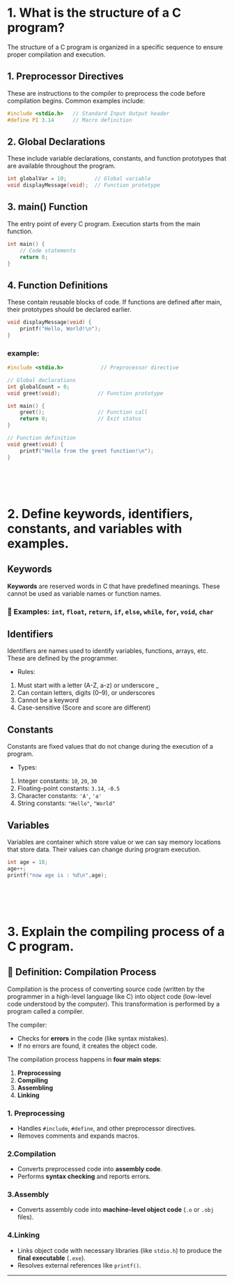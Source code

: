 # 1. What is the structure of a C program?
The structure of a C program is organized in a specific sequence to ensure proper compilation and execution.

## 1. Preprocessor Directives
These are instructions to the compiler to preprocess the code before compilation begins. Common examples include:

```c 
#include <stdio.h>   // Standard Input Output header
#define PI 3.14      // Macro definition
```

## 2. Global Declarations
These include variable declarations, constants, and function prototypes that are available throughout the program.

```c
int globalVar = 10;         // Global variable
void displayMessage(void);  // Function prototype
```

## 3. main() Function
The entry point of every C program. Execution starts from the main function.

```c
int main() {
    // Code statements
    return 0;
}
```

## 4. Function Definitions
These contain reusable blocks of code. If functions are defined after main, their prototypes should be declared earlier.

```c
void displayMessage(void) {
    printf("Hello, World!\n");
}
```


### example:

```c 
#include <stdio.h>            // Preprocessor directive

// Global declarations
int globalCount = 0;         
void greet(void);            // Function prototype

int main() {
    greet();                 // Function call
    return 0;                // Exit status
}

// Function definition
void greet(void) {
    printf("Hello from the greet function!\n");
}
```

<br><br><br>

# 2. Define keywords, identifiers, constants, and variables with examples.

## Keywords
**Keywords** are reserved words in C that have predefined meanings. These cannot be used as variable names or function names.

### 🧾 Examples: `int`, `float`, `return`, `if`, `else`, `while`, `for`, `void`, `char`

## Identifiers
Identifiers are names used to identify variables, functions, arrays, etc. These are defined by the programmer.
* Rules:
1. Must start with a letter (A-Z, a-z) or underscore _
2. Can contain letters, digits (0–9), or underscores
3. Cannot be a keyword
4. Case-sensitive (Score and score are different)

## Constants
Constants are fixed values that do not change during the execution of a program.

* Types:
1. Integer constants: `10`, `20`, `30`
2. Floating-point constants: `3.14`, `-0.5`
3. Character constants: `'A'`, `'a'`
4. String constants: `"Hello"`, `"World"`

## Variables
Variables are container which store value or we can say memory locations that store data. Their values can change during program execution.

```c 
int age = 18;
age++;
printf("now age is : %d\n",age);
```

<br><br>
<br>
# 3. Explain the compiling process of a C program.

## 📝 Definition: Compilation Process

Compilation is the process of converting source code (written by the programmer in a high-level language like C) into object code (low-level code understood by the computer).
This transformation is performed by a program called a compiler.

The compiler:
- Checks for **errors** in the code (like syntax mistakes).
- If no errors are found, it creates the object code.

The compilation process happens in **four main steps**:
1. **Preprocessing**
2. **Compiling**
3. **Assembling**
4. **Linking**


### 1. Preprocessing
- Handles `#include`, `#define`, and other preprocessor directives.
- Removes comments and expands macros.

### 2.Compilation
- Converts preprocessed code into **assembly code**.
- Performs **syntax checking** and reports errors.

### 3.Assembly
- Converts assembly code into **machine-level object code** (`.o` or `.obj` files).

### 4.Linking
- Links object code with necessary libraries (like `stdio.h`) to produce the **final executable** (`.exe`).
- Resolves external references like `printf()`.

---